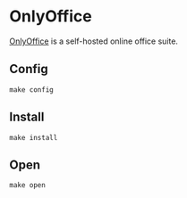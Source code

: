 # OnlyOffice

[OnlyOffice](https://www.onlyoffice.com/) is a self-hosted online
office suite.

## Config

```
make config
```

## Install

```
make install
```


## Open

```
make open
```
